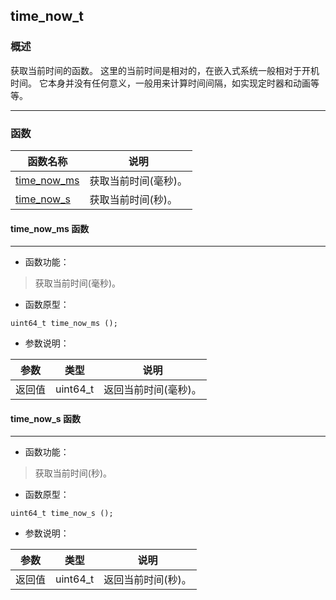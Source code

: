 ## time\_now\_t
### 概述
 获取当前时间的函数。
 这里的当前时间是相对的，在嵌入式系统一般相对于开机时间。
 它本身并没有任何意义，一般用来计算时间间隔，如实现定时器和动画等等。


----------------------------------
### 函数
<p id="time_now_t_methods">

| 函数名称 | 说明 | 
| -------- | ------------ | 
| <a href="#time_now_t_time_now_ms">time\_now\_ms</a> | 获取当前时间(毫秒)。 |
| <a href="#time_now_t_time_now_s">time\_now\_s</a> | 获取当前时间(秒)。 |
#### time\_now\_ms 函数
-----------------------

* 函数功能：

> <p id="time_now_t_time_now_ms"> 获取当前时间(毫秒)。




* 函数原型：

```
uint64_t time_now_ms ();
```

* 参数说明：

| 参数 | 类型 | 说明 |
| -------- | ----- | --------- |
| 返回值 | uint64\_t | 返回当前时间(毫秒)。 |
#### time\_now\_s 函数
-----------------------

* 函数功能：

> <p id="time_now_t_time_now_s"> 获取当前时间(秒)。




* 函数原型：

```
uint64_t time_now_s ();
```

* 参数说明：

| 参数 | 类型 | 说明 |
| -------- | ----- | --------- |
| 返回值 | uint64\_t | 返回当前时间(秒)。 |
